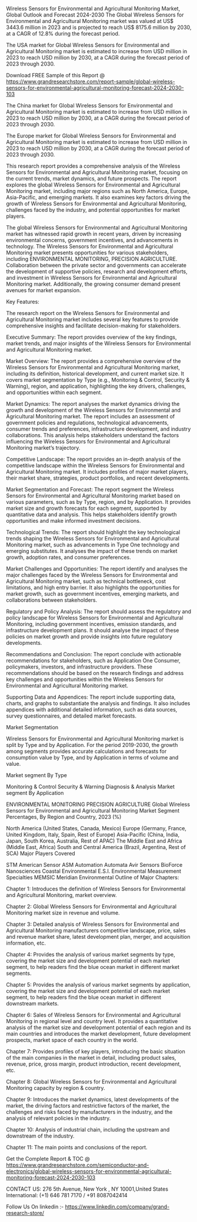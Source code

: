 Wireless Sensors for Environmental and Agricultural Monitoring Market, Global Outlook and Forecast 2024-2030
The Global Wireless Sensors for Environmental and Agricultural Monitoring market was valued at US$ 3443.6 million in 2023 and is projected to reach US$ 8175.6 million by 2030, at a CAGR of 12.8% during the forecast period.

The USA market for Global Wireless Sensors for Environmental and Agricultural Monitoring market is estimated to increase from USD million in 2023 to reach USD million by 2030, at a CAGR during the forecast period of 2023 through 2030.

Download FREE Sample of this Report @ https://www.grandresearchstore.com/report-sample/global-wireless-sensors-for-environmental-agricultural-monitoring-forecast-2024-2030-103

The China market for Global Wireless Sensors for Environmental and Agricultural Monitoring market is estimated to increase from USD million in 2023 to reach USD million by 2030, at a CAGR during the forecast period of 2023 through 2030.

The Europe market for Global Wireless Sensors for Environmental and Agricultural Monitoring market is estimated to increase from USD million in 2023 to reach USD million by 2030, at a CAGR during the forecast period of 2023 through 2030.

This research report provides a comprehensive analysis of the Wireless Sensors for Environmental and Agricultural Monitoring market, focusing on the current trends, market dynamics, and future prospects. The report explores the global Wireless Sensors for Environmental and Agricultural Monitoring market, including major regions such as North America, Europe, Asia-Pacific, and emerging markets. It also examines key factors driving the growth of Wireless Sensors for Environmental and Agricultural Monitoring, challenges faced by the industry, and potential opportunities for market players.

The global Wireless Sensors for Environmental and Agricultural Monitoring market has witnessed rapid growth in recent years, driven by increasing environmental concerns, government incentives, and advancements in technology. The Wireless Sensors for Environmental and Agricultural Monitoring market presents opportunities for various stakeholders, including ENVIRONMENTAL MONITORING, PRECISION AGRICULTURE. Collaboration between the private sector and governments can accelerate the development of supportive policies, research and development efforts, and investment in Wireless Sensors for Environmental and Agricultural Monitoring market. Additionally, the growing consumer demand present avenues for market expansion.

Key Features:

The research report on the Wireless Sensors for Environmental and Agricultural Monitoring market includes several key features to provide comprehensive insights and facilitate decision-making for stakeholders.

Executive Summary: The report provides overview of the key findings, market trends, and major insights of the Wireless Sensors for Environmental and Agricultural Monitoring market.

Market Overview: The report provides a comprehensive overview of the Wireless Sensors for Environmental and Agricultural Monitoring market, including its definition, historical development, and current market size. It covers market segmentation by Type (e.g., Monitoring & Control, Security & Warning), region, and application, highlighting the key drivers, challenges, and opportunities within each segment.

Market Dynamics: The report analyses the market dynamics driving the growth and development of the Wireless Sensors for Environmental and Agricultural Monitoring market. The report includes an assessment of government policies and regulations, technological advancements, consumer trends and preferences, infrastructure development, and industry collaborations. This analysis helps stakeholders understand the factors influencing the Wireless Sensors for Environmental and Agricultural Monitoring market’s trajectory.

Competitive Landscape: The report provides an in-depth analysis of the competitive landscape within the Wireless Sensors for Environmental and Agricultural Monitoring market. It includes profiles of major market players, their market share, strategies, product portfolios, and recent developments.

Market Segmentation and Forecast: The report segment the Wireless Sensors for Environmental and Agricultural Monitoring market based on various parameters, such as by Type, region, and by Application. It provides market size and growth forecasts for each segment, supported by quantitative data and analysis. This helps stakeholders identify growth opportunities and make informed investment decisions.

Technological Trends: The report should highlight the key technological trends shaping the Wireless Sensors for Environmental and Agricultural Monitoring market, such as advancements in Type One technology and emerging substitutes. It analyses the impact of these trends on market growth, adoption rates, and consumer preferences.

Market Challenges and Opportunities: The report identify and analyses the major challenges faced by the Wireless Sensors for Environmental and Agricultural Monitoring market, such as technical bottleneck, cost limitations, and high entry barrier. It also highlights the opportunities for market growth, such as government incentives, emerging markets, and collaborations between stakeholders.

Regulatory and Policy Analysis: The report should assess the regulatory and policy landscape for Wireless Sensors for Environmental and Agricultural Monitoring, including government incentives, emission standards, and infrastructure development plans. It should analyse the impact of these policies on market growth and provide insights into future regulatory developments.

Recommendations and Conclusion: The report conclude with actionable recommendations for stakeholders, such as Application One Consumer, policymakers, investors, and infrastructure providers. These recommendations should be based on the research findings and address key challenges and opportunities within the Wireless Sensors for Environmental and Agricultural Monitoring market.

Supporting Data and Appendices: The report include supporting data, charts, and graphs to substantiate the analysis and findings. It also includes appendices with additional detailed information, such as data sources, survey questionnaires, and detailed market forecasts.

Market Segmentation

Wireless Sensors for Environmental and Agricultural Monitoring market is split by Type and by Application. For the period 2019-2030, the growth among segments provides accurate calculations and forecasts for consumption value by Type, and by Application in terms of volume and value.

Market segment By Type

Monitoring & Control
Security & Warning
Diagnosis & Analysis
Market segment By Application

ENVIRONMENTAL MONITORING
PRECISION AGRICULTURE
Global Wireless Sensors for Environmental and Agricultural Monitoring Market Segment Percentages, By Region and Country, 2023 (%)

North America (United States, Canada, Mexico)
Europe (Germany, France, United Kingdom, Italy, Spain, Rest of Europe)
Asia-Pacific (China, India, Japan, South Korea, Australia, Rest of APAC)
The Middle East and Africa (Middle East, Africa)
South and Central America (Brazil, Argentina, Rest of SCA)
Major Players Covered

STM
American Sensor
ASM Automation
Automata
Avir Sensors
BioForce Nanosciences
Coastal Environmental
E.S.I. Environmental
Measurement Specialties
MEMSIC
Meridian Environmental
Outline of Major Chapters:

Chapter 1: Introduces the definition of Wireless Sensors for Environmental and Agricultural Monitoring, market overview.

Chapter 2: Global Wireless Sensors for Environmental and Agricultural Monitoring market size in revenue and volume.

Chapter 3: Detailed analysis of Wireless Sensors for Environmental and Agricultural Monitoring manufacturers competitive landscape, price, sales and revenue market share, latest development plan, merger, and acquisition information, etc.

Chapter 4: Provides the analysis of various market segments by type, covering the market size and development potential of each market segment, to help readers find the blue ocean market in different market segments.

Chapter 5: Provides the analysis of various market segments by application, covering the market size and development potential of each market segment, to help readers find the blue ocean market in different downstream markets.

Chapter 6: Sales of Wireless Sensors for Environmental and Agricultural Monitoring in regional level and country level. It provides a quantitative analysis of the market size and development potential of each region and its main countries and introduces the market development, future development prospects, market space of each country in the world.

Chapter 7: Provides profiles of key players, introducing the basic situation of the main companies in the market in detail, including product sales, revenue, price, gross margin, product introduction, recent development, etc.

Chapter 8: Global Wireless Sensors for Environmental and Agricultural Monitoring capacity by region & country.

Chapter 9: Introduces the market dynamics, latest developments of the market, the driving factors and restrictive factors of the market, the challenges and risks faced by manufacturers in the industry, and the analysis of relevant policies in the industry.

Chapter 10: Analysis of industrial chain, including the upstream and downstream of the industry.

Chapter 11: The main points and conclusions of the report.

Get the Complete Report & TOC @ https://www.grandresearchstore.com/semiconductor-and-electronics/global-wireless-sensors-for-environmental-agricultural-monitoring-forecast-2024-2030-103

CONTACT US:
276 5th Avenue, New York , NY 10001,United States
International: (+1) 646 781 7170 / +91 8087042414

Follow Us On linkedin :- https://www.linkedin.com/company/grand-research-store/
